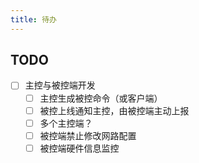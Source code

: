 ```yaml
---
title: 待办
---
```


## TODO

- [ ] 主控与被控端开发
  - [ ] 主控生成被控命令（或客户端）
  - [ ] 被控上线通知主控，由被控端主动上报
  - [ ] 多个主控端？
  - [ ] 被控端禁止修改网路配置
  - [ ] 被控端硬件信息监控
